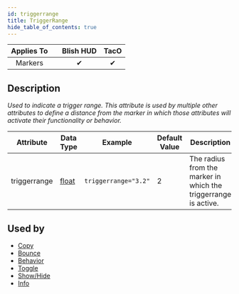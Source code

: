```yaml
---
id: triggerrange
title: TriggerRange
hide_table_of_contents: true
---
```


| Applies To | | Blish HUD | TacO |
|-|-|-|-|
| <center>Markers</center> | | <center>✔</center> | <center>✔</center> |

## Description

*Used to indicate a trigger range.  This attribute is used by multiple other attributes to define a distance from the marker in which those attributes will activate their functionality or behavior.*

| Attribute | Data Type | Example | Default Value | Description |
|-|-|-|-|-|
| triggerrange | [float](../datatypes/float) | `triggerrange="3.2"` | 2 | The radius from the marker in which the triggerrange is active. |

## Used by
- [Copy](copy)
- [Bounce](bounce)
- [Behavior](behavior)
- [Toggle](toggle)
- [Show/Hide](showhide)
- [Info](info)
